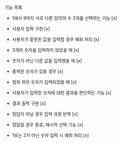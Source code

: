 기능 목록

- 1에서 9까지 서로 다른 임의의 수 3개를 선택하는 기능 [x]

- 사용자 입력 구현 [x]
 - 사용자가 잘못된 값을 입력할 경우 예외 처리 [x]
  - 3개의 숫자를 입력하지 않았을 때 [x]
  - 숫자가 아닌 다른 값을 입력했을 때 [x]
  - 중복된 숫자가 있을 경우 [x] 
  - 범위 외의 숫자가 입력되었을 때 [x]

- 사용자가 입력한 숫자에 대한 결과를 판단하는 기능 [x]

- 결과 출력 구현 [x]
 - 정답이 아닐 경우 입력 과정 반복 [x]
 - 정답일 경우 종료, 재시작 선택 기능 [x]
  - 1또는 2가 아닌 숫자 입력 시 예외 처리 [x]

